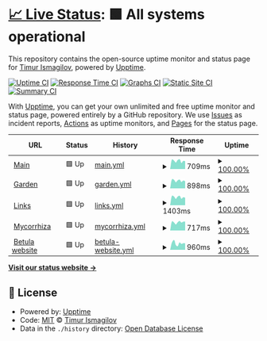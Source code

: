 # [📈 Live Status](https://bouncepaw.github.io/the-monitor): <!--live status--> **🟩 All systems operational**

This repository contains the open-source uptime monitor and status page for [Timur Ismagilov](https://bouncepaw.com), powered by [Upptime](https://github.com/upptime/upptime).

[![Uptime CI](https://github.com/bouncepaw/the-monitor/workflows/Uptime%20CI/badge.svg)](https://github.com/bouncepaw/the-monitor/actions?query=workflow%3A%22Uptime+CI%22)
[![Response Time CI](https://github.com/bouncepaw/the-monitor/workflows/Response%20Time%20CI/badge.svg)](https://github.com/bouncepaw/the-monitor/actions?query=workflow%3A%22Response+Time+CI%22)
[![Graphs CI](https://github.com/bouncepaw/the-monitor/workflows/Graphs%20CI/badge.svg)](https://github.com/bouncepaw/the-monitor/actions?query=workflow%3A%22Graphs+CI%22)
[![Static Site CI](https://github.com/bouncepaw/the-monitor/workflows/Static%20Site%20CI/badge.svg)](https://github.com/bouncepaw/the-monitor/actions?query=workflow%3A%22Static+Site+CI%22)
[![Summary CI](https://github.com/bouncepaw/the-monitor/workflows/Summary%20CI/badge.svg)](https://github.com/bouncepaw/the-monitor/actions?query=workflow%3A%22Summary+CI%22)

With [Upptime](https://upptime.js.org), you can get your own unlimited and free uptime monitor and status page, powered entirely by a GitHub repository. We use [Issues](https://github.com/bouncepaw/the-monitor/issues) as incident reports, [Actions](https://github.com/bouncepaw/the-monitor/actions) as uptime monitors, and [Pages](https://bouncepaw.github.io/the-monitor) for the status page.

<!--start: status pages-->
<!-- This summary is generated by Upptime (https://github.com/upptime/upptime) -->
<!-- Do not edit this manually, your changes will be overwritten -->
<!-- prettier-ignore -->
| URL | Status | History | Response Time | Uptime |
| --- | ------ | ------- | ------------- | ------ |
| <img alt="" src="https://icons.duckduckgo.com/ip3/bouncepaw.com.ico" height="13"> [Main](https://bouncepaw.com) | 🟩 Up | [main.yml](https://github.com/bouncepaw/the-monitor/commits/HEAD/history/main.yml) | <details><summary><img alt="Response time graph" src="./graphs/main/response-time-week.png" height="20"> 709ms</summary><br><a href="https://bouncepaw.github.io/the-monitor/history/main"><img alt="Response time 709" src="https://img.shields.io/endpoint?url=https%3A%2F%2Fraw.githubusercontent.com%2Fbouncepaw%2Fthe-monitor%2FHEAD%2Fapi%2Fmain%2Fresponse-time.json"></a><br><a href="https://bouncepaw.github.io/the-monitor/history/main"><img alt="24-hour response time 532" src="https://img.shields.io/endpoint?url=https%3A%2F%2Fraw.githubusercontent.com%2Fbouncepaw%2Fthe-monitor%2FHEAD%2Fapi%2Fmain%2Fresponse-time-day.json"></a><br><a href="https://bouncepaw.github.io/the-monitor/history/main"><img alt="7-day response time 709" src="https://img.shields.io/endpoint?url=https%3A%2F%2Fraw.githubusercontent.com%2Fbouncepaw%2Fthe-monitor%2FHEAD%2Fapi%2Fmain%2Fresponse-time-week.json"></a><br><a href="https://bouncepaw.github.io/the-monitor/history/main"><img alt="30-day response time 709" src="https://img.shields.io/endpoint?url=https%3A%2F%2Fraw.githubusercontent.com%2Fbouncepaw%2Fthe-monitor%2FHEAD%2Fapi%2Fmain%2Fresponse-time-month.json"></a><br><a href="https://bouncepaw.github.io/the-monitor/history/main"><img alt="1-year response time 709" src="https://img.shields.io/endpoint?url=https%3A%2F%2Fraw.githubusercontent.com%2Fbouncepaw%2Fthe-monitor%2FHEAD%2Fapi%2Fmain%2Fresponse-time-year.json"></a></details> | <details><summary><a href="https://bouncepaw.github.io/the-monitor/history/main">100.00%</a></summary><a href="https://bouncepaw.github.io/the-monitor/history/main"><img alt="All-time uptime 100.00%" src="https://img.shields.io/endpoint?url=https%3A%2F%2Fraw.githubusercontent.com%2Fbouncepaw%2Fthe-monitor%2FHEAD%2Fapi%2Fmain%2Fuptime.json"></a><br><a href="https://bouncepaw.github.io/the-monitor/history/main"><img alt="24-hour uptime 100.00%" src="https://img.shields.io/endpoint?url=https%3A%2F%2Fraw.githubusercontent.com%2Fbouncepaw%2Fthe-monitor%2FHEAD%2Fapi%2Fmain%2Fuptime-day.json"></a><br><a href="https://bouncepaw.github.io/the-monitor/history/main"><img alt="7-day uptime 100.00%" src="https://img.shields.io/endpoint?url=https%3A%2F%2Fraw.githubusercontent.com%2Fbouncepaw%2Fthe-monitor%2FHEAD%2Fapi%2Fmain%2Fuptime-week.json"></a><br><a href="https://bouncepaw.github.io/the-monitor/history/main"><img alt="30-day uptime 100.00%" src="https://img.shields.io/endpoint?url=https%3A%2F%2Fraw.githubusercontent.com%2Fbouncepaw%2Fthe-monitor%2FHEAD%2Fapi%2Fmain%2Fuptime-month.json"></a><br><a href="https://bouncepaw.github.io/the-monitor/history/main"><img alt="1-year uptime 100.00%" src="https://img.shields.io/endpoint?url=https%3A%2F%2Fraw.githubusercontent.com%2Fbouncepaw%2Fthe-monitor%2FHEAD%2Fapi%2Fmain%2Fuptime-year.json"></a></details>
| <img alt="" src="https://icons.duckduckgo.com/ip3/garden.bouncepaw.com.ico" height="13"> [Garden](https://garden.bouncepaw.com) | 🟩 Up | [garden.yml](https://github.com/bouncepaw/the-monitor/commits/HEAD/history/garden.yml) | <details><summary><img alt="Response time graph" src="./graphs/garden/response-time-week.png" height="20"> 898ms</summary><br><a href="https://bouncepaw.github.io/the-monitor/history/garden"><img alt="Response time 898" src="https://img.shields.io/endpoint?url=https%3A%2F%2Fraw.githubusercontent.com%2Fbouncepaw%2Fthe-monitor%2FHEAD%2Fapi%2Fgarden%2Fresponse-time.json"></a><br><a href="https://bouncepaw.github.io/the-monitor/history/garden"><img alt="24-hour response time 715" src="https://img.shields.io/endpoint?url=https%3A%2F%2Fraw.githubusercontent.com%2Fbouncepaw%2Fthe-monitor%2FHEAD%2Fapi%2Fgarden%2Fresponse-time-day.json"></a><br><a href="https://bouncepaw.github.io/the-monitor/history/garden"><img alt="7-day response time 898" src="https://img.shields.io/endpoint?url=https%3A%2F%2Fraw.githubusercontent.com%2Fbouncepaw%2Fthe-monitor%2FHEAD%2Fapi%2Fgarden%2Fresponse-time-week.json"></a><br><a href="https://bouncepaw.github.io/the-monitor/history/garden"><img alt="30-day response time 898" src="https://img.shields.io/endpoint?url=https%3A%2F%2Fraw.githubusercontent.com%2Fbouncepaw%2Fthe-monitor%2FHEAD%2Fapi%2Fgarden%2Fresponse-time-month.json"></a><br><a href="https://bouncepaw.github.io/the-monitor/history/garden"><img alt="1-year response time 898" src="https://img.shields.io/endpoint?url=https%3A%2F%2Fraw.githubusercontent.com%2Fbouncepaw%2Fthe-monitor%2FHEAD%2Fapi%2Fgarden%2Fresponse-time-year.json"></a></details> | <details><summary><a href="https://bouncepaw.github.io/the-monitor/history/garden">100.00%</a></summary><a href="https://bouncepaw.github.io/the-monitor/history/garden"><img alt="All-time uptime 100.00%" src="https://img.shields.io/endpoint?url=https%3A%2F%2Fraw.githubusercontent.com%2Fbouncepaw%2Fthe-monitor%2FHEAD%2Fapi%2Fgarden%2Fuptime.json"></a><br><a href="https://bouncepaw.github.io/the-monitor/history/garden"><img alt="24-hour uptime 100.00%" src="https://img.shields.io/endpoint?url=https%3A%2F%2Fraw.githubusercontent.com%2Fbouncepaw%2Fthe-monitor%2FHEAD%2Fapi%2Fgarden%2Fuptime-day.json"></a><br><a href="https://bouncepaw.github.io/the-monitor/history/garden"><img alt="7-day uptime 100.00%" src="https://img.shields.io/endpoint?url=https%3A%2F%2Fraw.githubusercontent.com%2Fbouncepaw%2Fthe-monitor%2FHEAD%2Fapi%2Fgarden%2Fuptime-week.json"></a><br><a href="https://bouncepaw.github.io/the-monitor/history/garden"><img alt="30-day uptime 100.00%" src="https://img.shields.io/endpoint?url=https%3A%2F%2Fraw.githubusercontent.com%2Fbouncepaw%2Fthe-monitor%2FHEAD%2Fapi%2Fgarden%2Fuptime-month.json"></a><br><a href="https://bouncepaw.github.io/the-monitor/history/garden"><img alt="1-year uptime 100.00%" src="https://img.shields.io/endpoint?url=https%3A%2F%2Fraw.githubusercontent.com%2Fbouncepaw%2Fthe-monitor%2FHEAD%2Fapi%2Fgarden%2Fuptime-year.json"></a></details>
| <img alt="" src="https://icons.duckduckgo.com/ip3/links.bouncepaw.com.ico" height="13"> [Links](https://links.bouncepaw.com) | 🟩 Up | [links.yml](https://github.com/bouncepaw/the-monitor/commits/HEAD/history/links.yml) | <details><summary><img alt="Response time graph" src="./graphs/links/response-time-week.png" height="20"> 1403ms</summary><br><a href="https://bouncepaw.github.io/the-monitor/history/links"><img alt="Response time 1403" src="https://img.shields.io/endpoint?url=https%3A%2F%2Fraw.githubusercontent.com%2Fbouncepaw%2Fthe-monitor%2FHEAD%2Fapi%2Flinks%2Fresponse-time.json"></a><br><a href="https://bouncepaw.github.io/the-monitor/history/links"><img alt="24-hour response time 1100" src="https://img.shields.io/endpoint?url=https%3A%2F%2Fraw.githubusercontent.com%2Fbouncepaw%2Fthe-monitor%2FHEAD%2Fapi%2Flinks%2Fresponse-time-day.json"></a><br><a href="https://bouncepaw.github.io/the-monitor/history/links"><img alt="7-day response time 1403" src="https://img.shields.io/endpoint?url=https%3A%2F%2Fraw.githubusercontent.com%2Fbouncepaw%2Fthe-monitor%2FHEAD%2Fapi%2Flinks%2Fresponse-time-week.json"></a><br><a href="https://bouncepaw.github.io/the-monitor/history/links"><img alt="30-day response time 1403" src="https://img.shields.io/endpoint?url=https%3A%2F%2Fraw.githubusercontent.com%2Fbouncepaw%2Fthe-monitor%2FHEAD%2Fapi%2Flinks%2Fresponse-time-month.json"></a><br><a href="https://bouncepaw.github.io/the-monitor/history/links"><img alt="1-year response time 1403" src="https://img.shields.io/endpoint?url=https%3A%2F%2Fraw.githubusercontent.com%2Fbouncepaw%2Fthe-monitor%2FHEAD%2Fapi%2Flinks%2Fresponse-time-year.json"></a></details> | <details><summary><a href="https://bouncepaw.github.io/the-monitor/history/links">100.00%</a></summary><a href="https://bouncepaw.github.io/the-monitor/history/links"><img alt="All-time uptime 100.00%" src="https://img.shields.io/endpoint?url=https%3A%2F%2Fraw.githubusercontent.com%2Fbouncepaw%2Fthe-monitor%2FHEAD%2Fapi%2Flinks%2Fuptime.json"></a><br><a href="https://bouncepaw.github.io/the-monitor/history/links"><img alt="24-hour uptime 100.00%" src="https://img.shields.io/endpoint?url=https%3A%2F%2Fraw.githubusercontent.com%2Fbouncepaw%2Fthe-monitor%2FHEAD%2Fapi%2Flinks%2Fuptime-day.json"></a><br><a href="https://bouncepaw.github.io/the-monitor/history/links"><img alt="7-day uptime 100.00%" src="https://img.shields.io/endpoint?url=https%3A%2F%2Fraw.githubusercontent.com%2Fbouncepaw%2Fthe-monitor%2FHEAD%2Fapi%2Flinks%2Fuptime-week.json"></a><br><a href="https://bouncepaw.github.io/the-monitor/history/links"><img alt="30-day uptime 100.00%" src="https://img.shields.io/endpoint?url=https%3A%2F%2Fraw.githubusercontent.com%2Fbouncepaw%2Fthe-monitor%2FHEAD%2Fapi%2Flinks%2Fuptime-month.json"></a><br><a href="https://bouncepaw.github.io/the-monitor/history/links"><img alt="1-year uptime 100.00%" src="https://img.shields.io/endpoint?url=https%3A%2F%2Fraw.githubusercontent.com%2Fbouncepaw%2Fthe-monitor%2FHEAD%2Fapi%2Flinks%2Fuptime-year.json"></a></details>
| <img alt="" src="https://icons.duckduckgo.com/ip3/mycorrhiza.wiki.ico" height="13"> [Mycorrhiza](https://mycorrhiza.wiki) | 🟩 Up | [mycorrhiza.yml](https://github.com/bouncepaw/the-monitor/commits/HEAD/history/mycorrhiza.yml) | <details><summary><img alt="Response time graph" src="./graphs/mycorrhiza/response-time-week.png" height="20"> 717ms</summary><br><a href="https://bouncepaw.github.io/the-monitor/history/mycorrhiza"><img alt="Response time 717" src="https://img.shields.io/endpoint?url=https%3A%2F%2Fraw.githubusercontent.com%2Fbouncepaw%2Fthe-monitor%2FHEAD%2Fapi%2Fmycorrhiza%2Fresponse-time.json"></a><br><a href="https://bouncepaw.github.io/the-monitor/history/mycorrhiza"><img alt="24-hour response time 502" src="https://img.shields.io/endpoint?url=https%3A%2F%2Fraw.githubusercontent.com%2Fbouncepaw%2Fthe-monitor%2FHEAD%2Fapi%2Fmycorrhiza%2Fresponse-time-day.json"></a><br><a href="https://bouncepaw.github.io/the-monitor/history/mycorrhiza"><img alt="7-day response time 717" src="https://img.shields.io/endpoint?url=https%3A%2F%2Fraw.githubusercontent.com%2Fbouncepaw%2Fthe-monitor%2FHEAD%2Fapi%2Fmycorrhiza%2Fresponse-time-week.json"></a><br><a href="https://bouncepaw.github.io/the-monitor/history/mycorrhiza"><img alt="30-day response time 717" src="https://img.shields.io/endpoint?url=https%3A%2F%2Fraw.githubusercontent.com%2Fbouncepaw%2Fthe-monitor%2FHEAD%2Fapi%2Fmycorrhiza%2Fresponse-time-month.json"></a><br><a href="https://bouncepaw.github.io/the-monitor/history/mycorrhiza"><img alt="1-year response time 717" src="https://img.shields.io/endpoint?url=https%3A%2F%2Fraw.githubusercontent.com%2Fbouncepaw%2Fthe-monitor%2FHEAD%2Fapi%2Fmycorrhiza%2Fresponse-time-year.json"></a></details> | <details><summary><a href="https://bouncepaw.github.io/the-monitor/history/mycorrhiza">100.00%</a></summary><a href="https://bouncepaw.github.io/the-monitor/history/mycorrhiza"><img alt="All-time uptime 100.00%" src="https://img.shields.io/endpoint?url=https%3A%2F%2Fraw.githubusercontent.com%2Fbouncepaw%2Fthe-monitor%2FHEAD%2Fapi%2Fmycorrhiza%2Fuptime.json"></a><br><a href="https://bouncepaw.github.io/the-monitor/history/mycorrhiza"><img alt="24-hour uptime 100.00%" src="https://img.shields.io/endpoint?url=https%3A%2F%2Fraw.githubusercontent.com%2Fbouncepaw%2Fthe-monitor%2FHEAD%2Fapi%2Fmycorrhiza%2Fuptime-day.json"></a><br><a href="https://bouncepaw.github.io/the-monitor/history/mycorrhiza"><img alt="7-day uptime 100.00%" src="https://img.shields.io/endpoint?url=https%3A%2F%2Fraw.githubusercontent.com%2Fbouncepaw%2Fthe-monitor%2FHEAD%2Fapi%2Fmycorrhiza%2Fuptime-week.json"></a><br><a href="https://bouncepaw.github.io/the-monitor/history/mycorrhiza"><img alt="30-day uptime 100.00%" src="https://img.shields.io/endpoint?url=https%3A%2F%2Fraw.githubusercontent.com%2Fbouncepaw%2Fthe-monitor%2FHEAD%2Fapi%2Fmycorrhiza%2Fuptime-month.json"></a><br><a href="https://bouncepaw.github.io/the-monitor/history/mycorrhiza"><img alt="1-year uptime 100.00%" src="https://img.shields.io/endpoint?url=https%3A%2F%2Fraw.githubusercontent.com%2Fbouncepaw%2Fthe-monitor%2FHEAD%2Fapi%2Fmycorrhiza%2Fuptime-year.json"></a></details>
| <img alt="" src="https://icons.duckduckgo.com/ip3/betula.mycorrhiza.wiki.ico" height="13"> [Betula website](https://betula.mycorrhiza.wiki) | 🟩 Up | [betula-website.yml](https://github.com/bouncepaw/the-monitor/commits/HEAD/history/betula-website.yml) | <details><summary><img alt="Response time graph" src="./graphs/betula-website/response-time-week.png" height="20"> 960ms</summary><br><a href="https://bouncepaw.github.io/the-monitor/history/betula-website"><img alt="Response time 960" src="https://img.shields.io/endpoint?url=https%3A%2F%2Fraw.githubusercontent.com%2Fbouncepaw%2Fthe-monitor%2FHEAD%2Fapi%2Fbetula-website%2Fresponse-time.json"></a><br><a href="https://bouncepaw.github.io/the-monitor/history/betula-website"><img alt="24-hour response time 401" src="https://img.shields.io/endpoint?url=https%3A%2F%2Fraw.githubusercontent.com%2Fbouncepaw%2Fthe-monitor%2FHEAD%2Fapi%2Fbetula-website%2Fresponse-time-day.json"></a><br><a href="https://bouncepaw.github.io/the-monitor/history/betula-website"><img alt="7-day response time 960" src="https://img.shields.io/endpoint?url=https%3A%2F%2Fraw.githubusercontent.com%2Fbouncepaw%2Fthe-monitor%2FHEAD%2Fapi%2Fbetula-website%2Fresponse-time-week.json"></a><br><a href="https://bouncepaw.github.io/the-monitor/history/betula-website"><img alt="30-day response time 960" src="https://img.shields.io/endpoint?url=https%3A%2F%2Fraw.githubusercontent.com%2Fbouncepaw%2Fthe-monitor%2FHEAD%2Fapi%2Fbetula-website%2Fresponse-time-month.json"></a><br><a href="https://bouncepaw.github.io/the-monitor/history/betula-website"><img alt="1-year response time 960" src="https://img.shields.io/endpoint?url=https%3A%2F%2Fraw.githubusercontent.com%2Fbouncepaw%2Fthe-monitor%2FHEAD%2Fapi%2Fbetula-website%2Fresponse-time-year.json"></a></details> | <details><summary><a href="https://bouncepaw.github.io/the-monitor/history/betula-website">100.00%</a></summary><a href="https://bouncepaw.github.io/the-monitor/history/betula-website"><img alt="All-time uptime 100.00%" src="https://img.shields.io/endpoint?url=https%3A%2F%2Fraw.githubusercontent.com%2Fbouncepaw%2Fthe-monitor%2FHEAD%2Fapi%2Fbetula-website%2Fuptime.json"></a><br><a href="https://bouncepaw.github.io/the-monitor/history/betula-website"><img alt="24-hour uptime 100.00%" src="https://img.shields.io/endpoint?url=https%3A%2F%2Fraw.githubusercontent.com%2Fbouncepaw%2Fthe-monitor%2FHEAD%2Fapi%2Fbetula-website%2Fuptime-day.json"></a><br><a href="https://bouncepaw.github.io/the-monitor/history/betula-website"><img alt="7-day uptime 100.00%" src="https://img.shields.io/endpoint?url=https%3A%2F%2Fraw.githubusercontent.com%2Fbouncepaw%2Fthe-monitor%2FHEAD%2Fapi%2Fbetula-website%2Fuptime-week.json"></a><br><a href="https://bouncepaw.github.io/the-monitor/history/betula-website"><img alt="30-day uptime 100.00%" src="https://img.shields.io/endpoint?url=https%3A%2F%2Fraw.githubusercontent.com%2Fbouncepaw%2Fthe-monitor%2FHEAD%2Fapi%2Fbetula-website%2Fuptime-month.json"></a><br><a href="https://bouncepaw.github.io/the-monitor/history/betula-website"><img alt="1-year uptime 100.00%" src="https://img.shields.io/endpoint?url=https%3A%2F%2Fraw.githubusercontent.com%2Fbouncepaw%2Fthe-monitor%2FHEAD%2Fapi%2Fbetula-website%2Fuptime-year.json"></a></details>

<!--end: status pages-->

[**Visit our status website →**](https://bouncepaw.github.io/the-monitor)

## 📄 License

- Powered by: [Upptime](https://github.com/upptime/upptime)
- Code: [MIT](./LICENSE) © [Timur Ismagilov](https://bouncepaw.com)
- Data in the `./history` directory: [Open Database License](https://opendatacommons.org/licenses/odbl/1-0/)

